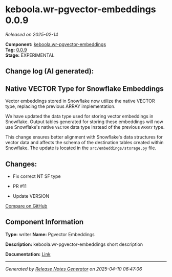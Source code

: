 #  keboola.wr-pgvector-embeddings 0.0.9

_Released on 2025-02-14_

**Component:** [keboola.wr-pgvector-embeddings](https://github.com/keboola/component-embeddings-v2)  
**Tag:** [0.0.9](https://github.com/keboola/component-embeddings-v2/releases/tag/0.0.9)  
**Stage:** EXPERIMENTAL


## Change log (AI generated):
## Native VECTOR Type for Snowflake Embeddings
Vector embeddings stored in Snowflake now utilize the native VECTOR type, replacing the previous ARRAY implementation.

We have updated the data type used for storing vector embeddings in Snowflake. Output tables generated for storing these embeddings will now use Snowflake's native `VECTOR` data type instead of the previous `ARRAY` type.

This change ensures better alignment with Snowflake's data structures for vector data and affects the schema of the destination tables created within Snowflake. The update is located in the `src/embeddings/storage.py` file.



## Changes:



- Fix correct NT SF type 




- PR #11 




- Update VERSION 





[Compare on GitHub](https://github.com/keboola/component-embeddings-v2/compare/0.0.8...0.0.9)



## Component Information
**Type:** writer
**Name:** Pgvector Embeddings

**Description:** keboola.wr-pgvector-embeddings short description


**Documentation:** [Link](https://github.com/keboola/component-embeddings-v2/blob/master/README.md)



---
_Generated by [Release Notes Generator](https://github.com/keboola/release-notes-generator)
on 2025-04-10 06:47:06_